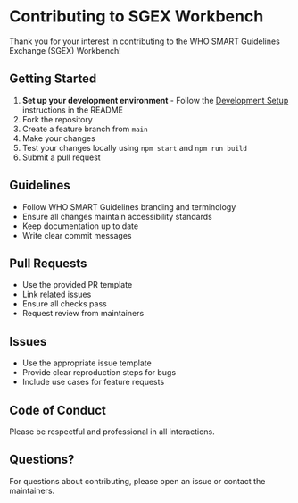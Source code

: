 # Contributing to SGEX Workbench

Thank you for your interest in contributing to the WHO SMART Guidelines Exchange (SGEX) Workbench!

## Getting Started

1. **Set up your development environment** - Follow the [Development Setup](README.md#development-setup) instructions in the README
2. Fork the repository
3. Create a feature branch from `main`
4. Make your changes
5. Test your changes locally using `npm start` and `npm run build`
6. Submit a pull request

## Guidelines

- Follow WHO SMART Guidelines branding and terminology
- Ensure all changes maintain accessibility standards
- Keep documentation up to date
- Write clear commit messages

## Pull Requests

- Use the provided PR template
- Link related issues
- Ensure all checks pass
- Request review from maintainers

## Issues

- Use the appropriate issue template
- Provide clear reproduction steps for bugs
- Include use cases for feature requests

## Code of Conduct

Please be respectful and professional in all interactions.

## Questions?

For questions about contributing, please open an issue or contact the maintainers.